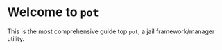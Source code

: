 # Welcome to `pot`

This is the most comprehensive guide top `pot`, a jail framework/manager utility.

